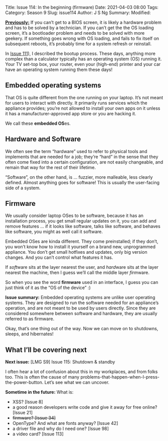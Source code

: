 Title: Issue 114: In the beginning (firmware)
Date: 2021-04-03 08:00
Tags: 
Category: Season 9
Slug: issue114
Author: J S Ng
Summary: 
Modified: 

[**Previously:**](https://buttondown.email/laymansguide/archive/) If you can’t get to a BIOS screen, it is likely a hardware problem and has to be solved by a technician. If you can’t get the the OS loading screen, it’s a bootloader problem and needs to be solved with more geekery. If something goes wrong with OS loading, and fails to fix itself on subsequent reboots, it’s probably time for a system refresh or reinstall.

In [Issue 111]({filename}/season9/issue111/issue111.md)), I described the bootup process. These days, anything more complex than a calculator typically has an operating system (OS) running it. Your TV set-top box, your router, even your (high-end) printer and your car have an operating system running them these days!

## Embedded operating systems

That OS is quite different from the one running on your laptop. It’s not meant for users to interact with directly. It primarily runs services which the appliance provides; you’re not allowed to install your own apps on it unless it has a manufacturer-approved app store or you are hacking it.

We call these **embedded OS**es.

## Hardware and Software

We often see the term “hardware” used to refer to physical tools and implements that are needed for a job; they’re “hard” in the sense that they often come fixed into a certain configuration, are not easily changeable, and remain that way for the rest of their lifetime.

“Software”, on the other hand, is … fuzzier, more malleable, less clearly defined. Almost anything goes for software! This is usually the user-facing side of a system.

## Firmware

We usually consider laptop OSes to be software, because it has an installation process, you get small regular updates on it, you can add and remove features … if it looks like software, talks like software, and behaves like software, you might as well call it software.

Embedded OSes are kinda different. They come preinstalled; if they don’t, you won’t know how to install it yourself on a brand new, unprogrammed appliance. You don’t get small hotfixes and updates, only big version changes. And you can’t control what features it has.

If *soft*ware sits at the layer nearest the user, and *hard*ware sits at the layer nearest the machine, then I guess we’ll call the middle layer *firm*ware.

So when you see the word **firmware** used in an interface, I guess you can just think of it as the “OS of the device” :)

**Issue summary:** Embedded operating systems are unlike user operating systems. They are designed to run the software needed for an appliance’s operation, and are not meant to be used by users directly. Since they are considered somewhere between software and hardware, they are usually referred to as firmware.

Okay, that’s one thing out of the way. Now we can move on to shutdowns, sleeps, and hibernates!

## What I’ll be covering next

**Next issue:** [LMG S9] Issue 115: Shutdown & standby

I often hear a lot of confusion about this in my workplaces, and from folks too. This is often the cause of many problems-that-happen-when-I-press-the-power-button. Let’s see what we can uncover.

**Sometime in the future:** What is:

- XSS? [Issue 8]
- a good reason developers write code and give it away for free online? [Issue 21]
- ~~firmware? [Issue 34]~~
- OpenType? And what are fonts anyway? [Issue 42]
- a driver file and why do I need one? [Issue 98]
- a video card? [Issue 113]
